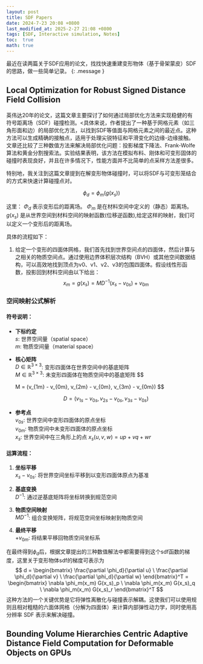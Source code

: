 ```yaml
---
layout: post
title: SDF Papers
date: 2024-7-23 20:08 +0800
last_modified_at: 2025-2-27 21:08 +0800
tags: [SDF, Interactive simulation, Notes]
toc:  true
math: true
---
```

<script>
MathJax = {
  tex: {
    inlineMath: [['$', '$'], ['\\(', '\\)']]
  }
};
</script>

最近在读两篇关于SDF应用的论文，找找快速重建变形物体（基于骨架蒙皮）SDF的思路，做一些简单记录。
{: .message }

## Local Optimization for Robust Signed Distance Field Collision
英伟达20年的论文，这篇文章主要探讨了如何通过局部优化方法来实现稳健的有符号距离场（SDF）碰撞检测。<具体来说，作者提出了一种基于网格元素（如三角形面和边）的局部优化方法，以找到SDF等值面与网格元素之间的最近点。这种方法可以生成精确的接触点，适用于处理尖锐特征和平滑变化的边缘-边缘接触。文章还比较了三种数值方法来解决局部优化问题：投影梯度下降法、Frank-Wolfe算法和黄金分割搜索法。实验结果表明，该方法在模拟布料、刚体和可变形固体的碰撞时表现良好，并且在许多情况下，性能方面并不比简单的点采样方法差很多。

特别地，我关注到这篇文章提到在解变形物体碰撞时，可以将SDF与可变形笼结合的方式来快速计算碰撞点对。

$$\phi_d = \phi_m(g(x_s))$$ 

这里：
$\Phi_d$ 表示变形后的距离场。
$\Phi_m$ 是在材料空间中定义的（静态）距离场。
$g(x_s)$ 是从世界空间到材料空间的映射函数(位移逆函数),给定这样的映射，我们可以定义一个变形后的距离场。

具体的流程如下：
1. 给定一个变形的四面体网格，我们首先找到世界空间点的四面体，然后计算与之相关的物质空间点。通过使用边界体积层次结构（BVH）或其他空间数据结构，可以高效地找到顶点为v0、v1、v2、v3的包围四面体。假设线性形函数，投影回到材料空间由以下给出：
$$
x_m = g(x_s) = M D^{-1} (x_s - v_{0s}) + v_{0m} 
$$ 

### 空间映射公式解析

#### 符号说明：
- **下标约定**  
  $s$: 世界空间量（spatial space）  
  $m$: 物质空间量（material space）

- **核心矩阵**  
  $D \in \mathbb{R}^{3×3}$: 变形四面体在世界空间中的基底矩阵  
  $M \in \mathbb{R}^{3×3}$: 未变形四面体在物质空间中的基底矩阵
  $$

  M = (v_{1m} - v_{0m}, v_{2m} - v_{0m}, v_{3m} - v_{0m})
  $$

  $$
  D = (v_{1s} - v_{0s}, v_{2s} - v_{0s}, v_{3s} - v_{0s})
  $$

- **参考点**  
  $v_{0s}$: 世界空间中变形四面体的原点坐标  
  $v_{0m}$: 物质空间中未变形四面体的原点坐标  
  $x_{s}$: 世界空间中在三角形上的点 $x_s(u,v,w)=up+vq+wr$

#### 运算流程：
1. **坐标平移**  
   $x_s - v_{0s}$: 将世界空间坐标平移到以变形四面体原点为基准

2. **基底变换**  
   $D^{-1}$: 通过逆基底矩阵将坐标转换到规范空间

3. **物质空间映射**  
   $M D^{-1}$: 组合变换矩阵，将规范空间坐标映射到物质空间

4. **最终平移**  
   $+ v_{0m}$: 将结果平移回物质空间坐标系

在最终得到$\phi_d$后，根据文章提出的三种数值解法中都需要得到这个sdf函数的梯度，这里关于变形物体sdf的梯度可表示为
$$ d = \begin{bmatrix} \frac{\partial \phi_d}{\partial u} \ \frac{\partial \phi_d}{\partial v} \ \frac{\partial \phi_d}{\partial w} \end{bmatrix}^T = \begin{bmatrix} \nabla \phi_m(x_m) G(x_s)_p \ \nabla \phi_m(x_m) G(x_s)_q \ \nabla \phi_m(x_m) G(x_s)_r \end{bmatrix}^T $$
这种方法的一个关键优势是它将弹性离散化与碰撞表示解耦。这使我们可以使用规则且相对粗糙的六面体网格（分解为四面体）来计算内部弹性动力学，同时使用高分辨率 SDF 表示来解决碰撞。

## Bounding Volume Hierarchies Centric Adaptive Distance Field Computation for Deformable Objects on GPUs

